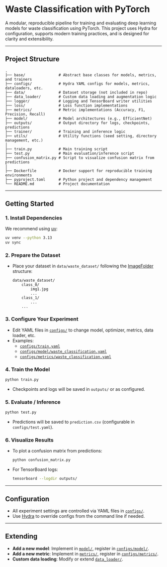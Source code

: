 # Waste Classification with PyTorch

A modular, reproducible pipeline for training and evaluating deep learning models for waste classification using PyTorch. This project uses Hydra for configuration, supports modern training practices, and is designed for clarity and extensibility.

---

## Project Structure

```
.
├── base/               # Abstract base classes for models, metrics, and trainers
├── configs/            # Hydra YAML configs for models, metrics, dataloaders, etc.
├── data/               # Dataset storage (not included in repo)
├── data_loader/        # Custom data loading and augmentation logic
├── logger/             # Logging and TensorBoard writer utilities
├── loss/               # Loss function implementations
├── metrics/            # Metric implementations (Accuracy, F1, Precision, Recall)
├── model/              # Model architectures (e.g., EfficientNet)
├── outputs/            # Output directory for logs, checkpoints, predictions
├── trainer/            # Training and inference logic
├── utils/              # Utility functions (seed setting, directory management, etc.)
│
├── train.py            # Main training script
├── test.py             # Main evaluation/inference script
├── confusion_matrix.py # Script to visualize confusion matrix from predictions
│
├── Dockerfile          # Docker support for reproducible training environments
├── pyproject.toml      # Python project and dependency management
└── README.md           # Project documentation
```

---

## Getting Started

### 1. Install Dependencies

We recommend using [uv](https://github.com/astral-sh/uv):

```sh
uv venv --python 3.13
uv sync
```

### 2. Prepare the Dataset

- Place your dataset in `data/waste_dataset/` following the [ImageFolder](https://pytorch.org/vision/stable/generated/torchvision.datasets.ImageFolder.html) structure:
  ```
  data/waste_dataset/
      class_0/
          img1.jpg
          ...
      class_1/
          ...
      ...
  ```

### 3. Configure Your Experiment

- Edit YAML files in [`configs/`](configs/) to change model, optimizer, metrics, data loader, etc.
- Examples:
  - [`configs/train.yaml`](configs/train.yaml)
  - [`configs/model/waste_classification.yaml`](configs/model/waste_classification.yaml)
  - [`configs/metrics/waste_classification.yaml`](configs/metrics/waste_classification.yaml)

### 4. Train the Model

```sh
python train.py
```
- Checkpoints and logs will be saved in `outputs/` or as configured.

### 5. Evaluate / Inference

```sh
python test.py
```
- Predictions will be saved to `prediction.csv` (configurable in `configs/test.yaml`).

### 6. Visualize Results

- To plot a confusion matrix from predictions:
  ```sh
  python confusion_matrix.py
  ```
- For TensorBoard logs:
  ```sh
  tensorboard --logdir outputs/
  ```

---

## Configuration

- All experiment settings are controlled via YAML files in [`configs/`](configs/).
- Use [Hydra](https://hydra.cc/) to override configs from the command line if needed.

---

## Extending

- **Add a new model**: Implement in [`model/`](model/), register in [`configs/model/`](configs/model/).
- **Add a new metric**: Implement in [`metrics/`](metrics/), register in [`configs/metrics/`](configs/metrics/).
- **Custom data loading**: Modify or extend [`data_loader/`](data_loader/).
